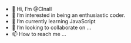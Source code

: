 - 👋 Hi, I’m @Clnall
- 👀 I’m interested in being an enthusiastic coder. 
- 🌱 I’m currently learning JavaScript
- 💞️ I’m looking to collaborate on ...
- 📫 How to reach me ...

<!---
Clnall/Clnall is a ✨ special ✨ repository because its `README.md` (this file) appears on your GitHub profile.
You can click the Preview link to take a look at your changes.
--->
